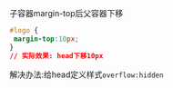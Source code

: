 子容器margin-top后父容器下移  
```css
#logo {
 margin-top:10px;
}  
// 实际效果: head下移10px  
```
解决办法:给head定义样式`overflow:hidden`

